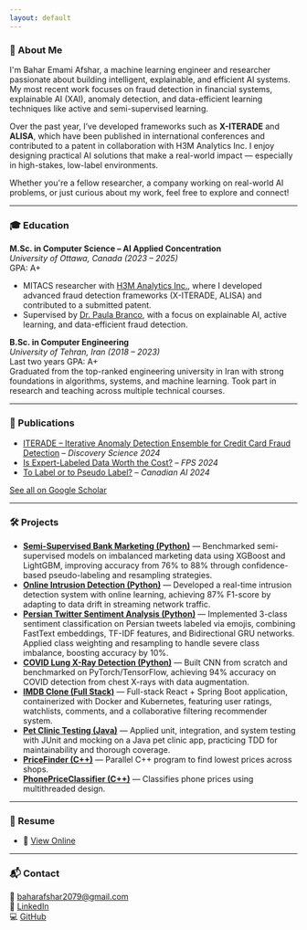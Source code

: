 ```yaml
---
layout: default
---
```


### 🌟 About Me

I'm Bahar Emami Afshar, a machine learning engineer and researcher passionate about building intelligent, explainable, and efficient AI systems. My most recent work focuses on fraud detection in financial systems, explainable AI (XAI), anomaly detection, and data-efficient learning techniques like active and semi-supervised learning.

Over the past year, I’ve developed frameworks such as **X-ITERADE** and **ALISA**, which have been published in international conferences and contributed to a patent in collaboration with H3M Analytics Inc. I enjoy designing practical AI solutions that make a real-world impact — especially in high-stakes, low-label environments.

Whether you're a fellow researcher, a company working on real-world AI problems, or just curious about my work, feel free to explore and connect!

---
### 🎓 Education

**M.Sc. in Computer Science – AI Applied Concentration**  
*University of Ottawa, Canada (2023 – 2025)*  
GPA: A+  
- MITACS researcher with [H3M Analytics Inc.](https://h3m.io/home), where I developed advanced fraud detection frameworks (X-ITERADE, ALISA) and contributed to a submitted patent.
- Supervised by [Dr. Paula Branco](https://paobranco.github.io/), with a focus on explainable AI, active learning, and data-efficient fraud detection.

**B.Sc. in Computer Engineering**  
*University of Tehran, Iran (2018 – 2023)*  
Last two years GPA: A+  
Graduated from the top-ranked engineering university in Iran with strong foundations in algorithms, systems, and machine learning. Took part in research and teaching across multiple technical courses.

---

### 📰 Publications

- [ITERADE – Iterative Anomaly Detection Ensemble for Credit Card Fraud Detection](https://link.springer.com/chapter/10.1007/978-3-031-78980-9_8) – *Discovery Science 2024*
- [Is Expert-Labeled Data Worth the Cost?](https://link.springer.com/chapter/10.1007/978-3-031-87496-3_12) – *FPS 2024*
- [To Label or to Pseudo Label?](https://caiac.pubpub.org/pub/r5yzx1s1) – *Canadian AI 2024*

[See all on Google Scholar](https://scholar.google.ca/citations?user=1a4pNfgAAAAJ&hl=en)

---

### 🛠️ Projects

- **[Semi-Supervised Bank Marketing (Python)](https://github.com/beafshar/SSL_Comparison)** — Benchmarked semi-supervised models on imbalanced marketing data using XGBoost and LightGBM, improving accuracy from 76% to 88% through confidence-based pseudo-labeling and resampling strategies.  
- **[Online Intrusion Detection (Python)]()** — Developed a real-time intrusion detection system with online learning, achieving 87% F1-score by adapting to data drift in streaming network traffic.
- **[Persian Twitter Sentiment Analysis (Python)](https://github.com/your-repo-link)** — Implemented 3-class sentiment classification on Persian tweets labeled via emojis, combining FastText embeddings, TF-IDF features, and Bidirectional GRU networks. Applied class weighting and resampling to handle severe class imbalance, boosting accuracy by 10%.
- **[COVID Lung X-Ray Detection (Python)](https://github.com/beafshar/COVID-X-Ray-Classifier)** — Built CNN from scratch and benchmarked on PyTorch/TensorFlow, achieving 94% accuracy on COVID detection from chest X-rays with data augmentation.  
- **[IMDB Clone (Full Stack)](https://github.com/beafshar/IEMDB)** — Full-stack React + Spring Boot application, containerized with Docker and Kubernetes, featuring user ratings, watchlists, comments, and a collaborative filtering recommender system.  
- **[Pet Clinic Testing (Java)]()** — Applied unit, integration, and system testing with JUnit and mocking on a Java pet clinic app, practicing TDD for maintainability and thorough coverage.
- **[PriceFinder (C++)](https://github.com/beafshar/Multiprocess-Pipeline)** — Parallel C++ program to find lowest prices across shops.
- **[PhonePriceClassifier (C++)](https://github.com/beafshar/Parallel-Programming)** — Classifies phone prices using multithreaded design.
  
---


### 📄 Resume

- 📄 [View Online](resume.html)

---

### 📬 Contact

📧 [baharafshar2079@gmail.com](mailto:baharafshar2079@gmail.com)  
🔗 [LinkedIn](https://linkedin.com/in/bahar-afshar)  
💻 [GitHub](https://github.com/beafshar)
